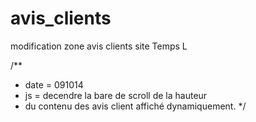 avis_clients
============

modification zone avis clients site Temps L 

/**
 *  date = 091014 
 *  js   = decendre la bare de scroll de la hauteur
 *  du contenu des avis client affiché dynamiquement.
 */